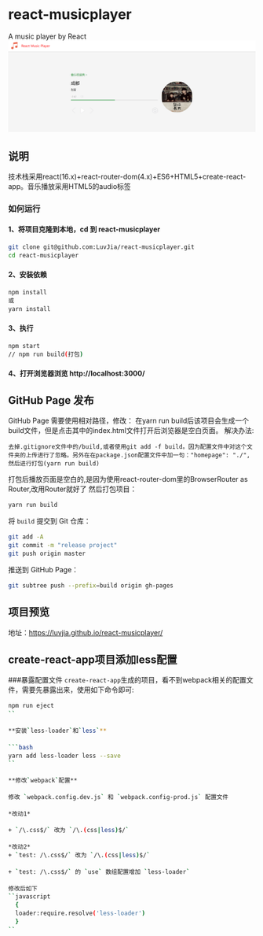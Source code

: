 # react-musicplayer
A music player by React
![首页](/player.png)
## 说明
技术栈采用react(16.x)+react-router-dom(4.x)+ES6+HTML5+create-react-app。音乐播放采用HTML5的audio标签
### 如何运行

####  1、将项目克隆到本地，cd 到 react-musicplayer
```bash
git clone git@github.com:LuvJia/react-musicplayer.git
cd react-musicplayer
```
#### 2、安装依赖
```bash
npm install
或
yarn install
```
#### 3、执行
```bash
npm start
// npm run build(打包)
```
#### 4、打开浏览器浏览 http://localhost:3000/

## GitHub Page 发布
GitHub Page 需要使用相对路径，修改：
在yarn run build后该项目会生成一个build文件，但是点击其中的index.html文件打开后浏览器是空白页面。
解决办法:
```
去掉.gitignore文件中的/build,或者使用git add -f build。因为配置文件中对这个文件夹的上传进行了忽略。另外在在package.json配置文件中加一句："homepage": "./",然后进行打包(yarn run build)
```

打包后播放页面是空白的,是因为使用react-router-dom里的BrowserRouter as Router,改用Router就好了
然后打包项目：
```bash
yarn run build
```

将 `build` 提交到 Git 仓库：
```bash
git add -A
git commit -m "release project"
git push origin master
```

推送到 GitHub Page：
```bash
git subtree push --prefix=build origin gh-pages
```
## 项目预览
地址：https://luvjia.github.io/react-musicplayer/

## create-react-app项目添加less配置
###暴露配置文件
`create-react-app`生成的项目，看不到webpack相关的配置文件，需要先暴露出来，使用如下命令即可:  

```bash
npm run eject
``  

**安装`less-loader`和`less`**  

```bash
yarn add less-loader less --save
``  

**修改`webpack`配置**  

修改 `webpack.config.dev.js` 和 `webpack.config-prod.js` 配置文件  
  
*改动1*

+ `/\.css$/` 改为 `/\.(css|less)$/`  

*改动2*  
+ `test: /\.css$/` 改为 `/\.(css|less)$/`  

+ `test: /\.css$/` 的 `use` 数组配置增加 `less-loader`  

修改后如下  
``javascript
  {  
  loader:require.resolve('less-loader')  
  }
``

